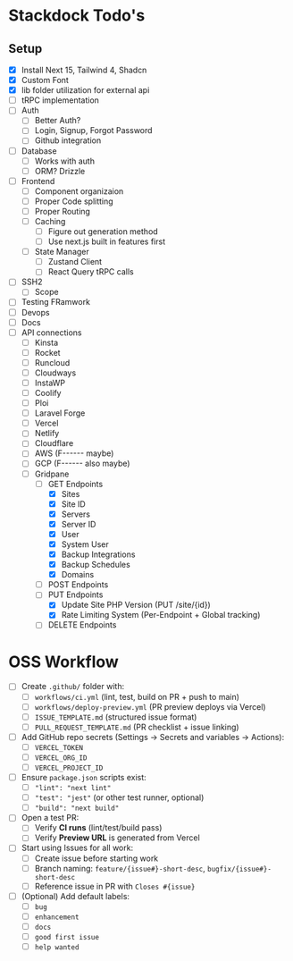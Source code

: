 # Stackdock Todo's

## Setup
- [X] Install Next 15, Tailwind 4, Shadcn
- [X] Custom Font
- [X] lib folder utilization for external api
- [ ] tRPC implementation
- [ ] Auth
  - [ ] Better Auth?
  - [ ] Login, Signup, Forgot Password
  - [ ] Github integration
- [ ] Database
  - [ ] Works with auth
  - [ ] ORM? Drizzle
- [ ] Frontend
  - [ ] Component organizaion
  - [ ] Proper Code splitting
  - [ ] Proper Routing
  - [ ] Caching
    - [ ] Figure out generation method
    - [ ] Use next.js built in features first
  - [ ] State Manager
    - [ ] Zustand Client
    - [ ] React Query tRPC calls
- [ ] SSH2
  - [ ] Scope
- [ ] Testing FRamwork
- [ ] Devops
- [ ] Docs
- [ ] API connections
  - [ ] Kinsta
  - [ ] Rocket
  - [ ] Runcloud
  - [ ] Cloudways
  - [ ] InstaWP
  - [ ] Coolify
  - [ ] Ploi
  - [ ] Laravel Forge
  - [ ] Vercel
  - [ ] Netlify
  - [ ] Cloudflare
  - [ ] AWS (F------ maybe)
  - [ ] GCP (F------ also maybe)
  - [ ] Gridpane
    - [ ] GET Endpoints
      - [X] Sites
      - [X] Site ID
      - [X] Servers
      - [X] Server ID
      - [X] User
      - [X] System User
      - [X] Backup Integrations
      - [X] Backup Schedules
      - [X] Domains
    - [ ] POST Endpoints
    - [ ] PUT Endpoints
      - [X] Update Site PHP Version (PUT /site/{id})
      - [X] Rate Limiting System (Per-Endpoint + Global tracking)
    - [ ] DELETE Endpoints

# OSS Workflow

- [ ] Create `.github/` folder with:
  - [ ] `workflows/ci.yml` (lint, test, build on PR + push to main)
  - [ ] `workflows/deploy-preview.yml` (PR preview deploys via Vercel)
  - [ ] `ISSUE_TEMPLATE.md` (structured issue format)
  - [ ] `PULL_REQUEST_TEMPLATE.md` (PR checklist + issue linking)

- [ ] Add GitHub repo secrets (Settings → Secrets and variables → Actions):
  - [ ] `VERCEL_TOKEN`
  - [ ] `VERCEL_ORG_ID`
  - [ ] `VERCEL_PROJECT_ID`

- [ ] Ensure `package.json` scripts exist:
  - [ ] `"lint": "next lint"`
  - [ ] `"test": "jest"` (or other test runner, optional)
  - [ ] `"build": "next build"`

- [ ] Open a test PR:
  - [ ] Verify **CI runs** (lint/test/build pass)
  - [ ] Verify **Preview URL** is generated from Vercel

- [ ] Start using Issues for all work:
  - [ ] Create issue before starting work
  - [ ] Branch naming: `feature/{issue#}-short-desc`, `bugfix/{issue#}-short-desc`
  - [ ] Reference issue in PR with `Closes #{issue}`

- [ ] (Optional) Add default labels:
  - [ ] `bug`
  - [ ] `enhancement`
  - [ ] `docs`
  - [ ] `good first issue`
  - [ ] `help wanted`

